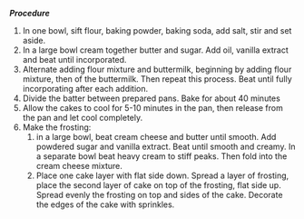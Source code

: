 ***Procedure***

1. In one bowl, sift flour, baking powder, baking soda, add salt, stir and set aside. 
2. In a large bowl cream together butter and sugar.  Add oil, vanilla extract and beat until incorporated. 
3. Alternate adding flour mixture and buttermilk, beginning by adding  flour mixture, then of the buttermilk. Then repeat this process. Beat until fully incorporating after each addition. 
4. Divide the batter between prepared pans. Bake for about 40 minutes
5. Allow the cakes to cool for 5-10 minutes in the pan, then release from the pan and let cool completely.  
6. Make the frosting: 
   1. in a large bowl, beat cream cheese and butter until smooth. Add powdered sugar and vanilla extract. Beat until smooth and creamy. In a separate bowl beat heavy cream to stiff peaks. Then fold into the cream cheese mixture. 
   2. Place one cake layer with flat side down. Spread a layer of frosting, place the second layer of cake on top of the frosting, flat side up. Spread evenly the frosting on top and sides of the cake. Decorate the edges of the cake with sprinkles. 
